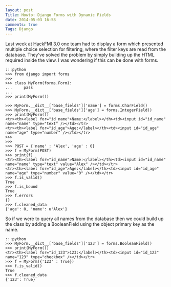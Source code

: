 ```yaml
---
layout: post
Title: Howto: Django Forms with Dynamic Fields
date: 2014-05-03 16:58
comments: true
Tags: Django
---
```


Last week at [HackFMI 3.0](http://hackfmi.com) one team had to display a form
which presented multiple choice selection for filtering, where the filter keys
are read from the database. They've solved the problem by simply building up the
HTML required inside the view. I was wondering if this can be done with forms.

    :::python
    >>> from django import forms
    >>>
    >>> class MyForm(forms.Form):
    ...     pass
    ...
    >>> print(MyForm())
    
    >>> MyForm.__dict__['base_fields']['name'] = forms.CharField()
    >>> MyForm.__dict__['base_fields']['age'] = forms.IntegerField()
    >>> print(MyForm())
    <tr><th><label for="id_name">Name:</label></th><td><input id="id_name" name="name" type="text" /></td></tr>
    <tr><th><label for="id_age">Age:</label></th><td><input id="id_age" name="age" type="number" /></td></tr>
    >>>
    >>>
    >>> POST = {'name' : 'Alex', 'age' : 0}
    >>> f = MyForm(POST)
    >>> print(f)
    <tr><th><label for="id_name">Name:</label></th><td><input id="id_name" name="name" type="text" value="Alex" /></td></tr>
    <tr><th><label for="id_age">Age:</label></th><td><input id="id_age" name="age" type="number" value="0" /></td></tr>
    >>> f.is_valid()
    True
    >>> f.is_bound
    True
    >>> f.errors
    {}
    >>> f.cleaned_data
    {'age': 0, 'name': u'Alex'}


So if we were to query all names from the database then we could build up the
class by adding a BooleanField using the object primary key as the name.

    :::python
    >>> MyForm.__dict__['base_fields']['123'] = forms.BooleanField()
    >>> print(MyForm())
    <tr><th><label for="id_123">123:</label></th><td><input id="id_123" name="123" type="checkbox" /></td></tr>
    >>> f = MyForm({'123' : True})
    >>> f.is_valid()
    True
    >>> f.cleaned_data
    {'123': True}

